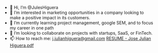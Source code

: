 - 👋 Hi, I’m @JulesHiguera
- 👀 I’m interested in marketing opportunities in a company looking to make a positive impact in its customers.
- 🌱 I’m currently learning project management, google SEM, and to focus my career in one path
- 💞️ I’m looking to collaborate on projects with startups, SaaS, or FinTech.
- 📫 How to reach me: j.julianhiguera@gmail.com [RESUME - Jose Julian Higuera.pdf](https://github.com/JulesHiguera/JulesHiguera/files/8713121/RESUME.-.Jose.Julian.Higuera.pdf)


<!---
JulesHiguera/JulesHiguera is a ✨ special ✨ repository because its `README.md` (this file) appears on your GitHub profile.
You can click the Preview link to take a look at your changes.
--->
